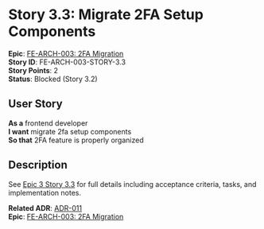 # Story 3.3: Migrate 2FA Setup Components

**Epic**: [FE-ARCH-003: 2FA Migration](../../epics/FE-ARCH-003-TWOFA-MIGRATION.md)  
**Story ID**: FE-ARCH-003-STORY-3.3  
**Story Points**: 2  
**Status**: Blocked (Story 3.2)  

## User Story
**As a** frontend developer  
**I want** migrate 2fa setup components  
**So that** 2FA feature is properly organized

## Description
See [Epic 3 Story 3.3](../../epics/FE-ARCH-003-TWOFA-MIGRATION.md#story-33) for full details including acceptance criteria, tasks, and implementation notes.

**Related ADR**: [ADR-011](../../architecture/adr/ADR-011-FRONTEND-FILE-ARCHITECTURE.md)  
**Epic**: [FE-ARCH-003: 2FA Migration](../../epics/FE-ARCH-003-TWOFA-MIGRATION.md)
